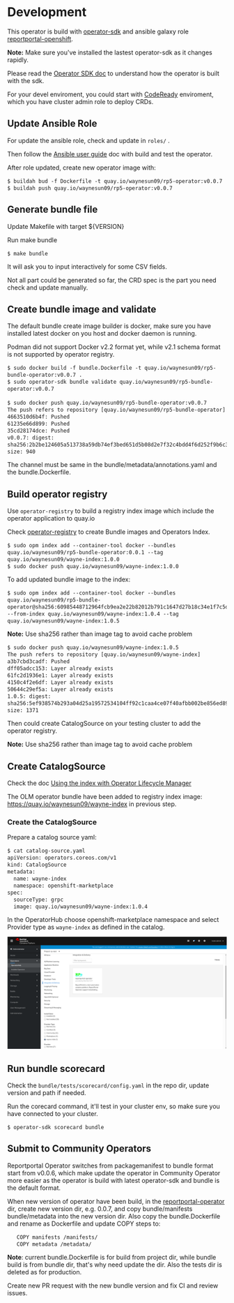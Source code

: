 # Development

This operator is build with [operator-sdk](https://github.com/operator-framework/operator-sdk "operator-sdk") and ansible galaxy role [reportportal-openshift](https://github.com/waynesun09/reportportal-openshift "reportportal-openshift").

**Note:** Make sure you've installed the lastest operator-sdk as it changes rapidly.

Please read the [Operator SDK doc](https://sdk.operatorframework.io/docs/) to understand how the operator is built with the sdk.

For your devel enviroment, you could start with [CodeReady](https://github.com/code-ready/crc "CodeReady Containers") enviroment, which you have cluster admin role to deploy CRDs.

## Update Ansible Role

For update the ansible role, check and update in `roles/` .

Then follow the [Ansible user guide](https://sdk.operatorframework.io/docs/ansible/ "Ansible User Guide for Operator SDK") doc with build and test the operator.

After role updated, create new operator image with:
```console
$ buildah bud -f Dockerfile -t quay.io/waynesun09/rp5-operator:v0.0.7
$ buildah push quay.io/waynesun09/rp5-operator:v0.0.7
```

## Generate bundle file

Update Makefile with target ${VERSION}

Run make bundle
```console
$ make bundle
```
It will ask you to input interactively for some CSV fields.

Not all part could be generated so far, the CRD spec is the part you need check and update manually.

## Create bundle image and validate

The default bundle create image builder is docker, make sure you have installed latest docker on you host and docker daemon is running.

Podman did not support Docker v2.2 format yet, while v2.1 schema format is not supported by operator registry.


```console
$ sudo docker build -f bundle.Dockerfile -t quay.io/waynesun09/rp5-bundle-operator:v0.0.7 .
$ sudo operator-sdk bundle validate quay.io/waynesun09/rp5-bundle-operator:v0.0.7

$ sudo docker push quay.io/waynesun09/rp5-bundle-operator:v0.0.7
The push refers to repository [quay.io/waynesun09/rp5-bundle-operator]
4663510d6b4f: Pushed
61235e66d899: Pushed
35cd28174dce: Pushed
v0.0.7: digest: sha256:2b2be124605a513738a59db74ef3bed651d5b08d2e7f32c4bdd4f6d252f9b6c3 size: 940
```

The channel must be same in the bundle/metadata/annotations.yaml and the bundle.Dockerfile.

## Build operator registry

Use `operator-registry` to build a registry index image which include the operator application to quay.io

Check [operator-registry](https://github.com/operator-framework/operator-registry) to create Bundle images and Operators Index.

```console
$ sudo opm index add --container-tool docker --bundles quay.io/waynesun09/rp5-bundle-operator:0.0.1 --tag quay.io/waynesun09/wayne-index:1.0.0
$ sudo docker push quay.io/waynesun09/wayne-index:1.0.0
```

To add updated bundle image to the index:

```console
$ sudo opm index add --container-tool docker --bundles quay.io/waynesun09/rp5-bundle-operator@sha256:60985448712964fcb9ea2e22b82012b791c1647d27b18c34e1f7c5d376874188 --from-index quay.io/waynesun09/wayne-index:1.0.4 --tag quay.io/waynesun09/wayne-index:1.0.5
```

**Note:** Use sha256 rather than image tag to avoid cache problem

```console
$ sudo docker push quay.io/waynesun09/wayne-index:1.0.5
The push refers to repository [quay.io/waynesun09/wayne-index]
a3b7cbd3cadf: Pushed
dff05adcc153: Layer already exists
61fc2d1936e1: Layer already exists
4150c4f2e6df: Layer already exists
50644c29ef5a: Layer already exists
1.0.5: digest: sha256:5ef938574b293a04d25a19572534104ff92c1caa4ce07f40afbb002be856ed89 size: 1371
```

Then could create CatalogSource on your testing cluster to add the operator registry.

**Note:** Use sha256 rather than image tag to avoid cache problem

## Create CatalogSource

Check the doc [Using the index with Operator Lifecycle Manager](https://github.com/operator-framework/operator-registry#using-the-index-with-operator-lifecycle-manager)

The OLM operator bundle have been added to registry index image: https://quay.io/waynesun09/wayne-index in previous step.

### Create the CatalogSource

Prepare a catalog source yaml:

    $ cat catalog-source.yaml
    apiVersion: operators.coreos.com/v1
    kind: CatalogSource
    metadata:
      name: wayne-index
      namespace: openshift-marketplace
    spec:
      sourceType: grpc
      image: quay.io/waynesun09/wayne-index:1.0.4

In the OperatorHub choose openshift-marketplace namespace and select Provider type as `wayne-index` as defined in the catalog.

![alt text](docs/operatorhub-catalogsource.png "OperatorHub")

## Run bundle scorecard

Check the `bundle/tests/scorecard/config.yaml` in the repo dir, update version and path if needed.

Run the corecard command, it'll test in your cluster env, so make sure you have connected to your cluster.
```console
$ operator-sdk scorecard bundle
```

## Submit to Community Operators

Reportportal Operator switches from packagemanifest to bundle format start from v0.0.6, which make update the operator in Community Operator more easier as the operator is build with latest operator-sdk and bundle is the default format.

When new version of operator have been build, in the [reportportal-operator](https://github.com/operator-framework/community-operators/tree/master/community-operators/reportportal-operator) dir, create new version dir, e.g. 0.0.7, and copy bundle/manifests bundle/metadata into the new version dir. Also copy the bundle.Dockerfile and rename as Dockerfile and update COPY steps to:

       COPY manifests /manifests/
       COPY metadata /metadata/

**Note**: current bundle.Dockerfile is for build from project dir, while bundle build is from bundle dir, that's why need update the dir. Also the tests dir is deleted as for production.

Create new PR request with the new bundle version and fix CI and review issues.
